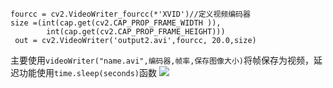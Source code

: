     fourcc = cv2.VideoWriter_fourcc(*'XVID')//定义视频编码器
    size =(int(cap.get(cv2.CAP_PROP_FRAME_WIDTH )),
            int(cap.get(cv2.CAP_PROP_FRAME_HEIGHT)))
     out = cv2.VideoWriter('output2.avi',fourcc, 20.0,size)
主要使用`videoWriter("name.avi",编码器,帧率,保存图像大小)`将帧保存为视频，延迟功能使用`time.sleep(seconds)`函数
![](http://ww1.sinaimg.cn/large/006YKa8tly1g4skm1oa9tg30ot0dce88.gif)

